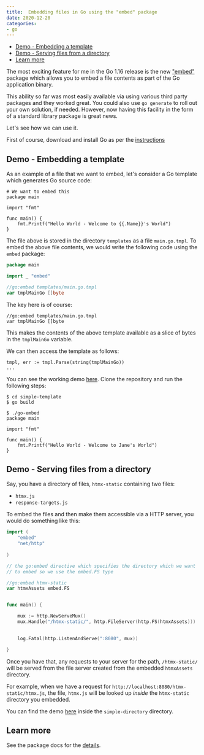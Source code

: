 ```yaml
---
title:  Embedding files in Go using the "embed" package
date: 2020-12-20
categories:
- go
---
```


- [Demo - Embedding a template](#demo---embedding-a-template)
- [Demo - Serving files from a directory](#demo---serving-files-from-a-directory)
- [Learn more](#learn-more)


The most exciting feature for me in the Go 1.16 release is the new ["embed"](https://golang.org/pkg/embed/)
package which allows you to embed a file contents as part of the Go application binary. 

This ability so far was most easily available via using various third party packages and they worked great. 
You could also use `go generate` to roll out your own solution, if needed. However, now having this facility
in the form of a standard library package is great news.

Let's see how we can use it. 

First of course, download and install Go as per the [instructions](https://golang.org/dl/)


## Demo - Embedding a template

As an example of a file that we want to embed, let's consider a Go template
which generates Go source code:

```
# We want to embed this
package main

import "fmt"

func main() {
    fmt.Printf("Hello World - Welcome to {{.Name}}'s World")
}
```

The file above is stored in the directory `templates` as a file `main.go.tmpl`. 
To embed the above file contents, we would write the following code using the 
`embed` package:

```go
package main

import _ "embed"

//go:embed templates/main.go.tmpl
var tmplMainGo []byte
```

The key here is of course:

```
//go:embed templates/main.go.tmpl
var tmplMainGo []byte
```

This makes the contents of the above template available as a slice of bytes in
the `tmplMainGo` variable.

We can then access the template as follows:

```
tmpl, err := tmpl.Parse(string(tmplMainGo))
...
```

You can see the working demo [here](https://github.com/amitsaha/go-embed). Clone the repository and run the following steps:

```
$ cd simple-template
$ go build

$ ./go-embed 
package main

import "fmt"

func main() {
    fmt.Printf("Hello World - Welcome to Jane's World")
}

```

## Demo - Serving files from a directory

Say, you have a directory of files, `htmx-static` containing two files:

- `htmx.js`
- `response-targets.js`

To embed the files and then make them accessible via a HTTP server, you would do something like this:

```go
import (
	"embed"
	"net/http"
	
)

// the go:embed directive which specifies the directory which we want
// to embed so we use the embed.FS type

//go:embed htmx-static
var htmxAssets embed.FS


func main() {

	mux := http.NewServeMux()
	mux.Handle("/htmx-static/", http.FileServer(http.FS(htmxAssets)))

	
	log.Fatal(http.ListenAndServe(":8080", mux))

}
```

Once you have that, any requests to your server for the path, `/htmx-static/` will be served from
the file server created from the embedded `htmxAssets` directory.

For example, when we have a request for `http://localhost:8080/htmx-static/htmx.js`, the file, `htmx.js`
will be looked up *inside* the `htmx-static` directory you embedded.

You can find the demo [here](https://github.com/amitsaha/go-embed) inside the `simple-directory`
directory.

## Learn more

See the package docs for the [details](https://golang.org/pkg/embed/).
